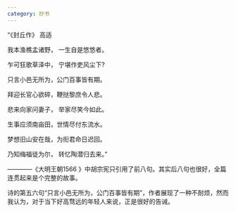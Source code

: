 ```yaml
---
category: 抄书
---
```


“《封丘作》 高适

我本渔樵孟诸野， 一生自是悠悠者。

乍可狂歌草泽中， 宁堪作吏风尘下?

只言小邑无所为，公门百事皆有期。

拜迎长官心欲碎，鞭挞黎庶令人悲。

悲来向家问妻子， 举家尽笑今如此。

生事应须南亩田，世情尽付东流水。

梦想旧山安在哉，为衔君命日迟回。

乃知梅福徒为尔， 转忆陶潜归去来。”

————《大明王朝1566 》中胡宗宪只引用了前八句。其实后八句也很好，全篇连贯起来是个完整的故事。

诗的第五六句“只言小邑无所为，公门百事皆有期”，作者展现了一种不耐烦，然而我认为，对于当下好高骛远的年轻人来说，正是很好的告诫。
